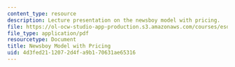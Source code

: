 ```yaml
---
content_type: resource
description: Lecture presentation on the newsboy model with pricing.
file: https://ol-ocw-studio-app-production.s3.amazonaws.com/courses/esd-273j-logistics-and-supply-chain-management-fall-2009/4d3fed2112072d4fa9b170631ae65316_MITESD_273JF09_lec06.pdf
file_type: application/pdf
resourcetype: Document
title: Newsboy Model with Pricing
uid: 4d3fed21-1207-2d4f-a9b1-70631ae65316
---
```

